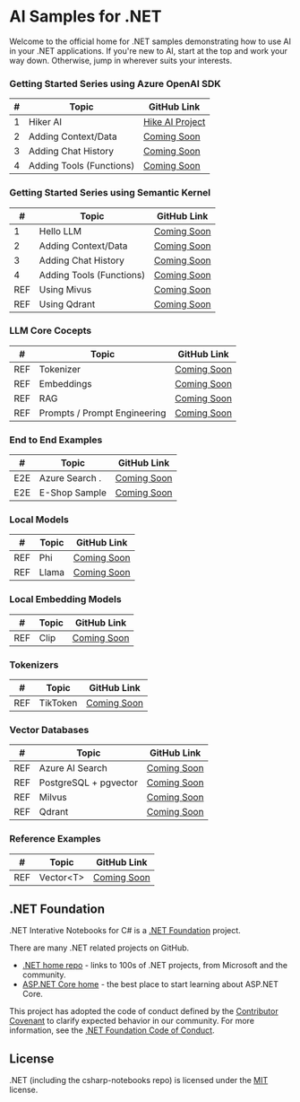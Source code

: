 # AI Samples for .NET

Welcome to the official home for .NET samples demonstrating how to use AI in your .NET applications. If you're new to AI, start at the top and work your way down. Otherwise, jump in wherever suits your interests.

### Getting Started Series using Azure OpenAI SDK

|  #  | Topic                                       | GitHub Link                               | 
|-----|---------------------------------------------|-------------------------------------------|  
|  1  | Hiker AI                                    |  [Hike AI Project](./src/getting-started/01-HikerAI/README.md)
|  2  | Adding Context/Data                         |  [Coming Soon](.)
|  3  | Adding Chat History                         |  [Coming Soon](.)
|  4  | Adding Tools (Functions)                    |  [Coming Soon](.)

### Getting Started Series using Semantic Kernel

|  #  | Topic                                       | GitHub Link                               | 
|-----|---------------------------------------------|-------------------------------------------|  
|  1  | Hello LLM                                   |  [Coming Soon](.)
|  2  | Adding Context/Data                         |  [Coming Soon](.)
|  3  | Adding Chat History                         |  [Coming Soon](.)
|  4  | Adding Tools (Functions)                    |  [Coming Soon](.)
| REF |  Using Mivus                                |  [Coming Soon](.)
| REF |  Using Qdrant                               |  [Coming Soon](.)

### LLM Core Cocepts

|  #  | Topic                                       | GitHub Link                               | 
|-----|---------------------------------------------|-------------------------------------------|  
| REF | Tokenizer                                   |  [Coming Soon](.)
| REF | Embeddings                                  |  [Coming Soon](.)
| REF | RAG                                         |  [Coming Soon](.)
| REF | Prompts / Prompt Engineering                |  [Coming Soon](.)


### End to End Examples
|  #  | Topic                                       |  GitHub Link |
|-----|---------------------------------------------|--------------|
| E2E | Azure Search .                              |  [Coming Soon](.)
| E2E | E-Shop Sample                               |  [Coming Soon](.)

### Local Models
|  #  | Topic                                       | GitHub Link |
|-----|---------------------------------------------|-------------|
| REF | Phi                                         | [Coming Soon](.)
| REF | Llama                                       | [Coming Soon](.)

### Local Embedding Models
| # | Topic                                         | GitHub Link |
|-----|---------------------------------------------|-------------|
| REF | Clip                                        | [Coming Soon](.)

### Tokenizers
| # | Topic                                         | GitHub Link |
|-----|---------------------------------------------|-------------|
| REF | TikToken                                    | [Coming Soon](.)

### Vector Databases
| # | Topic                                         | GitHub Link |
|-----|---------------------------------------------|-------------|
| REF | Azure AI Search                             | [Coming Soon](.)
| REF | PostgreSQL + pgvector                       | [Coming Soon](.)
| REF | Milvus                                      | [Coming Soon](.)
| REF | Qdrant                                      | [Coming Soon](.)

### Reference Examples
| # | Topic                                         | GitHub Link |
|-----|---------------------------------------------|-------------|
| REF | Vector\<T\>                                 | [Coming Soon](.)



## .NET Foundation

.NET Interative Notebooks for C# is a [.NET Foundation](https://www.dotnetfoundation.org/projects) project.

There are many .NET related projects on GitHub.

- [.NET home repo](https://github.com/Microsoft/dotnet) - links to 100s of .NET projects, from Microsoft and the community.
- [ASP.NET Core home](https://docs.microsoft.com/aspnet/core/) - the best place to start learning about ASP.NET Core.

This project has adopted the code of conduct defined by the [Contributor Covenant](http://contributor-covenant.org/) to clarify expected behavior in our community. For more information, see the [.NET Foundation Code of Conduct](http://www.dotnetfoundation.org/code-of-conduct).

## License

.NET (including the csharp-notebooks repo) is licensed under the [MIT](LICENSE) license.
